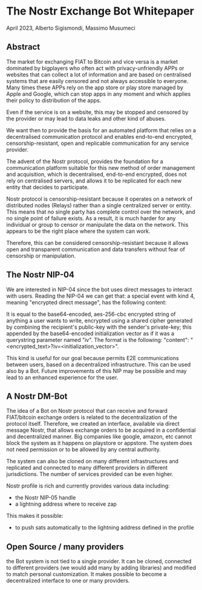 # The Nostr Exchange Bot Whitepaper

April 2023, Alberto Sigismondi, Massimo Musumeci

## Abstract

The market for exchanging FIAT to Bitcoin and vice versa is a market dominated by bigplayers who often act with privacy-unfriendly APPs or websites that can collect a lot of information and are based on centralised systems that are easily censored and not always accessible to everyone. Many times these APPs rely on the app store or play store managed by Apple and Google, which can stop apps in any moment and which applies their policy to distribution of the apps.

Even if the service is on a website, this may be stopped and censored by the provider or may lead to data leaks and other kind of abuses.

We want then to provide the basis for an automated platform that relies on a decentralised communication protocol and enables end-to-end encrypted, censorship-resistant, open and replicable communication for any service provider.

The advent of the Nostr protocol, provides the foundation for a communication platform suitable for this new method of order management and acquisition, which is decentralised, end-to-end encrypted, does not rely on centralised servers, and allows it to be replicated for each new entity that decides to participate.

Nostr protocol is censorship-resistant because it operates on a network of distributed nodes (Relays) rather than a single centralized server or entity. This means that no single party has complete control over the network, and no single point of failure exists. As a result, it is much harder for any individual or group to censor or manipulate the data on the network. This appears to be the right place where the system can work.

Therefore, this can be considered censorship-resistant because it allows open and transparent communication and data transfers without fear of censorship or manipulation.

## The Nostr NIP-04

We are interested in NIP-04 since the bot uses direct messages to interact with users. Reading the NIP-04 we can get that: a special event with kind 4, meaning "encrypted direct message", has the following content:

It is equal to the base64-encoded, aes-256-cbc encrypted string of anything a user wants to write, encrypted using a shared cipher generated by combining the recipient's public-key with the sender's private-key; this appended by the base64-encoded initialization vector as if it was a querystring parameter named "iv". The format is the following: "content": "<encrypted_text>?iv=<initialization_vector>".

This kind is useful for our goal because permits E2E communications between users, based on a decentralized infrastructure. This can be used also by a Bot. Future improvements of this NIP may be possible and may lead to an enhanced experience for the user.

## A Nostr DM-Bot

The idea of a Bot on Nostr protocol that can receive and forward FIAT/bitcoin exchange orders is related to the decentralization of the protocol itself. Therefore, we created an interface, available via direct message Nostr, that allows exchange orders to be acquired in a confidential and decentralized manner. Big companies like google, amazon, etc cannot block the system as it happens on playstore or appstore. The system does not need permission or to be allowed by any central authority.

The system can also be cloned on many different infrastructures and replicated and connected to many different providers in different jurisdictions. The number of services provided can be even higher.

Nostr profile is rich and currently provides various data including:

- the Nostr NIP-05 handle
- a lightning address where to receive zap

This makes it possible:

- to push sats automatically to the lightning address defined in the profile


## Open Source / many providers 

the Bot system is not tied to a single provider. It can be cloned, connected to different providers (we would add many by adding libraries) and modified to match personal customization. It makes possible to become a decentralized interface to one or many providers.



